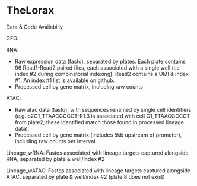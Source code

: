 # TheLorax

Data & Code Availabiliy

GEO:

RNA:
- Raw expression data (fastq), separated by plates. Each plate contains 96 Read1-Read2 paired files, each associated with a single well (i.e. index #2 during combinatorial indexing). Read2 contains a UMI & index #1. An index #1 list is available on github.
- Processed cell by gene matrix, including raw counts

ATAC:
- Raw atac data (fastq), with sequences renamed by single cell identifiers (e.g. p2G1_TTAACGCCGT-R1.3 is associated with cell G1_TTAACGCCGT from plate2; these identified match those found in processed lineage data).
- Processed cell by gene matrix (includes 5kb upstream of promoter), including raw counts per interval

Lineage_wRNA:
Fastqs associated with lineage targets captured alongside RNA, separated by plate & well/index #2

Lineage_wATAC:
Fastqs associated with lineage targets captured alongside ATAC, separated by plate & well/index #2 (plate 8 does not exist)
